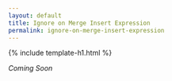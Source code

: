```yaml
---
layout: default
title: Ignore on Merge Insert Expression
permalink: ignore-on-merge-insert-expression
---
```


{% include template-h1.html %}

_Coming Soon_
